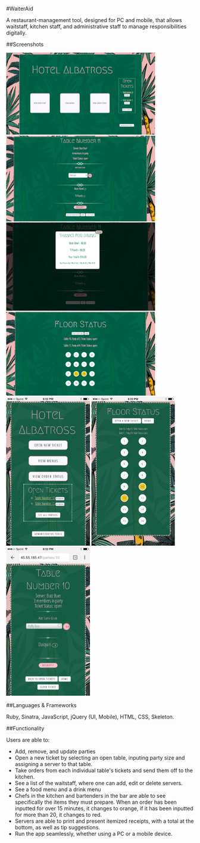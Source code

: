 #WaiterAid


A restaurant-management tool, designed for PC and mobile, that allows waitstaff, kitchen staff, and administrative staff to manage responsibilities digitally.




##Screenshots


<img src="public/images/Screen Shot 2015-08-30 at 8.48.40 PM.png" width="400px">

<img src="public/images/Screen Shot 2015-08-30 at 8.49.03 PM.png" width="400px">

<img src="public/images/Screen Shot 2015-08-30 at 8.49.13 PM.png" width="400px">

<img src="public/images/Screen Shot 2015-08-30 at 8.49.41 PM.png" width="400px">

<img src="public/images/IMG_1049.PNG" height="400px">

<img src="public/images/IMG_1050.PNG" height="400px">

<img src="public/images/IMG_1051.PNG" height="400px">



##Languages & Frameworks

Ruby, Sinatra, JavaScript, jQuery (UI, Mobile), HTML, CSS, Skeleton.

##Functionality

Users are able to:
- Add, remove, and update parties
- Open a new ticket by selecting an open table, inputing party size and assigning a server to that table.
- Take orders from each individual table's tickets and send them off to the kitchen.
- See a list of the waitstaff, where one can add, edit or delete servers.
- See a food menu and a drink menu
- Chefs in the kitchen and bartenders in the bar are able to see specifically the items they must prepare. When an order has been inputted for over 15 minutes, it changes to orange, if it has been inputted for more than 20, it changes to red.
- Servers are able to print and present itemized receipts, with a total at the bottom, as well as tip suggestions.
- Run the app seamlessly, whether using a PC or a mobile device.
